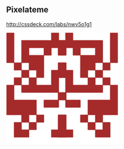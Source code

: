 ## Pixelateme

http://cssdeck.com/labs/nwv5o1g1

![pixelateme](https://github.com/jackunion/pixelateme/blob/master/pixelateme.png)
